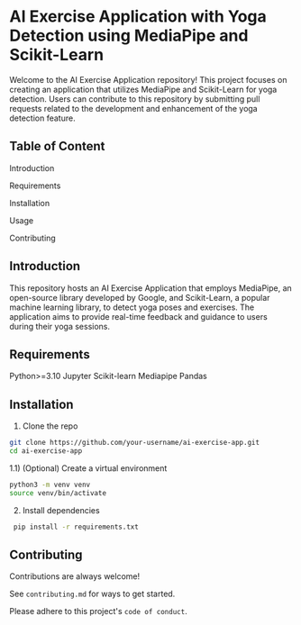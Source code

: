 
# AI Exercise Application with Yoga Detection using MediaPipe and Scikit-Learn

Welcome to the AI Exercise Application repository! This project focuses on creating an application that utilizes MediaPipe and Scikit-Learn for yoga detection. Users can contribute to this repository by submitting pull requests related to the development and enhancement of the yoga detection feature.


## Table of Content

Introduction

Requirements

Installation

Usage

Contributing

## Introduction

This repository hosts an AI Exercise Application that employs MediaPipe, an open-source library developed by Google, and Scikit-Learn, a popular machine learning library, to detect yoga poses and exercises. The application aims to provide real-time feedback and guidance to users during their yoga sessions.


## Requirements

Python>=3.10
Jupyter
Scikit-learn
Mediapipe
Pandas

## Installation

1) Clone the repo

```bash
git clone https://github.com/your-username/ai-exercise-app.git
cd ai-exercise-app
```

1.1) (Optional) Create a virtual environment

```bash
python3 -m venv venv
source venv/bin/activate
```

2) Install dependencies

```bash
 pip install -r requirements.txt
```


## Contributing

Contributions are always welcome!

See `contributing.md` for ways to get started.

Please adhere to this project's `code of conduct`.

